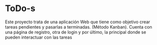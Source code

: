 # ToDo-s

Este proyecto trata de una aplicación Web que tiene como objetivo crear tareas pendientes y pasarlas a terminadas. (Método Kanban). Cuenta con una página de registro, otra de login y por último, la principal donde se pueden interactuar con las tareas
